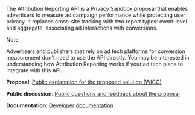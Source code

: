 The Attribution Reporting API is a Privacy Sandbox proposal that enables advertisers to measure ad campaign performance while protecting user privacy. It replaces cross-site tracking with two report types: event-level and aggregate, associating ad interactions with conversions.

>[!NOTE]
>Advertisers and publishers that rely on ad tech platforms for conversion measurement don't need to use the API directly. You may be interested in understanding how Attribution Reporting works if your ad tech plans to integrate with this API.

**Proposal**: [Public explanation for the proposed solution (WICG)](https://github.com/WICG/attribution-reporting-api)

**Public discussion**: [Public questions and feedback about the proposal](https://github.com/WICG/attribution-reporting-api/issues)

**Documentation**: [Developer documentation](https://developers.google.com/privacy-sandbox/relevance/attribution-reporting)